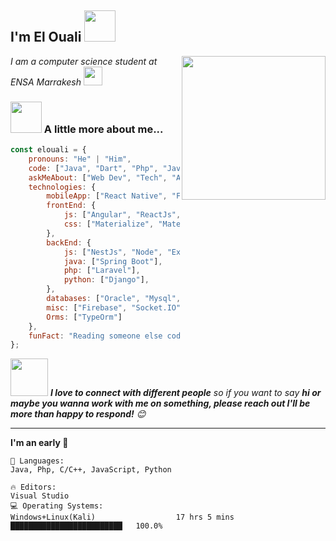 
<h2>I'm El Ouali <img src="https://media.giphy.com/media/12oufCB0MyZ1Go/giphy.gif" width="50"></h2>
<img align='right' src="https://media.giphy.com/media/M9gbBd9nbDrOTu1Mqx/giphy.gif" width="230">
<p><em>I am a computer science student at ENSA Marrakesh <img src="https://media.giphy.com/media/WUlplcMpOCEmTGBtBW/giphy.gif" width="30"> 
</em></p>


### <img src="https://media.giphy.com/media/VgCDAzcKvsR6OM0uWg/giphy.gif" width="50"> A little more about me...  

```javascript
const elouali = {
    pronouns: "He" | "Him",
    code: ["Java", "Dart", "Php", "Javascript", "Python", "C", "C++"],
    askMeAbout: ["Web Dev", "Tech", "App dev", "Writing", "UI/UX Design"],
    technologies: {
        mobileApp: ["React Native", "Flutter"],
        frontEnd: {
            js: ["Angular", "ReactJs", "VueJs", "Redux", "jQuery"],
            css: ["Materialize", "MaterielUi"]
        },
        backEnd: {
            js: ["NestJs", "Node", "Express", "Socket.Io"],
            java: ["Spring Boot"],
            php: ["Laravel"],
            python: ["Django"],
        },
        databases: ["Oracle", "Mysql", "Mongodb", "Sqlite"],
        misc: ["Firebase", "Socket.IO"],
        Orms: ["TypeOrm"]
    },
    funFact: "Reading someone else code is like browsing his/her browser history it gives you an idea on how he/she thinks"
};
```

<img src="https://media.giphy.com/media/LnQjpWaON8nhr21vNW/giphy.gif" width="60"> <em><b>I love to connect with different people</b> so if you want to say <b>hi or maybe you wanna work with me on something, please reach out I'll be more than happy to respond!</b> 😊</em>

---
<!--START_SECTION:waka-->
**I'm an early 🐤** 

```
💬 Languages: 
Java, Php, C/C++, JavaScript, Python

🔥 Editors: 
Visual Studio         
💻 Operating Systems: 
Windows+Linux(Kali)                  17 hrs 5 mins       █████████████████████████   100.0%

```
<!--END_SECTION:waka-->

